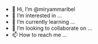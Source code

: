 - 👋 Hi, I’m @miryammaribel
- 👀 I’m interested in ...
- 🌱 I’m currently learning ...
- 💞️ I’m looking to collaborate on ...
- 📫 How to reach me ...

<!---
miryammaribel/miryammaribel is a ✨ special ✨ repository because its `README.md` (this file) appears on your GitHub profile.
You can click the Preview link to take a look at your changes.
--->
